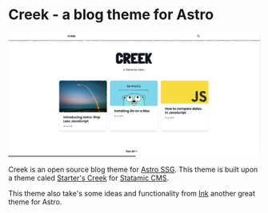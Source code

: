 # Creek - a blog theme for Astro

![](./public/images/creek.png)

Creek is an open source blog theme for [Astro SSG](https://docs.astro.build/getting-started/). This theme is built upon a theme caled [Starter's Creek](https://github.com/statamic/starter-kit-starters-creek) for [Statamic CMS](https://statamic.com/).

This theme also take's some ideas and functionality from [Ink](https://github.com/one-aalam/astro-ink) another great theme for Astro.
